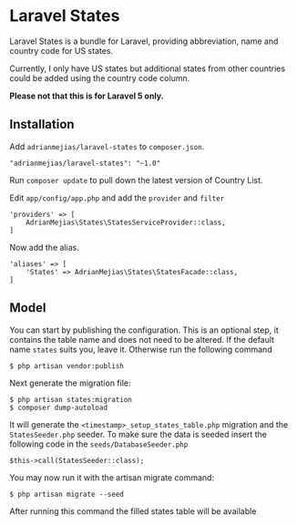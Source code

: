 # Laravel States

Laravel States is a bundle for Laravel, providing abbreviation, name and country code for US states.

Currently, I only have US states but additional states from other countries could be added using the country code column.

**Please not that this is for Laravel 5 only.**

## Installation

Add `adrianmejias/laravel-states` to `composer.json`.

    "adrianmejias/laravel-states": "~1.0"
    
Run `composer update` to pull down the latest version of Country List.

Edit `app/config/app.php` and add the `provider` and `filter`

    'providers' => [
        AdrianMejias\States\StatesServiceProvider::class,
    ]

Now add the alias.

    'aliases' => [
        'States' => AdrianMejias\States\StatesFacade::class,
    ]
    

## Model

You can start by publishing the configuration. This is an optional step, it contains the table name and does not need to be altered. If the default name `states` suits you, leave it. Otherwise run the following command

    $ php artisan vendor:publish

Next generate the migration file:

    $ php artisan states:migration
    $ composer dump-autoload
It will generate the `<timestamp>_setup_states_table.php` migration and the `StatesSeeder.php` seeder. To make sure the data is seeded insert the following code in the `seeds/DatabaseSeeder.php`

    $this->call(StatesSeeder::class);

You may now run it with the artisan migrate command:

    $ php artisan migrate --seed
    
After running this command the filled states table will be available